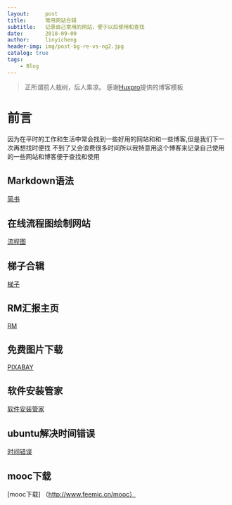 ```yaml
---
layout:     post
title:      常用网站合辑
subtitle:   记录自己常用的网站，便于以后使用和查找
date:       2018-09-09
author:     linyicheng
header-img: img/post-bg-re-vs-ng2.jpg
catalog: true
tags:
    - Blog
---
```


> 正所谓前人栽树，后人乘凉。
> 感谢[Huxpro](https://github.com/huxpro)提供的博客模板
> 

# 前言
因为在平时的工作和生活中常会找到一些好用的网站和和一些博客,但是我们下一次再想找时便找
不到了又会浪费很多时间所以我特意用这个博客来记录自己使用的一些网站和博客便于查找和使用

## Markdown语法
[简书](https://www.jianshu.com/p/191d1e21f7ed)

## 在线流程图绘制网站
[流程图](https://www.processon.com/)

## 梯子合辑
[梯子](https://www.bennythink.com/all-platform-scientific-internet-all-in-one.html)

## RM汇报主页
[RM]()

## 免费图片下载 
[PIXABAY](https://pixabay.com/zh/)

## 软件安装管家
[软件安装管家](https://mp.weixin.qq.com/s/zeq1sTmaPsKt7Bsok0Ldrg)

## ubuntu解决时间错误
[时间错误](https://zhuanlan.zhihu.com/p/26032793)

## mooc下载
[mooc下载] （http://www.feemic.cn/mooc）
